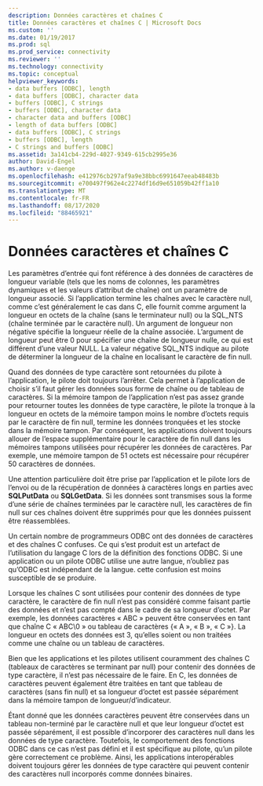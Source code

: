 ```yaml
---
description: Données caractères et chaînes C
title: Données caractères et chaînes C | Microsoft Docs
ms.custom: ''
ms.date: 01/19/2017
ms.prod: sql
ms.prod_service: connectivity
ms.reviewer: ''
ms.technology: connectivity
ms.topic: conceptual
helpviewer_keywords:
- data buffers [ODBC], length
- data buffers [ODBC], character data
- buffers [ODBC], C strings
- buffers [ODBC], character data
- character data and buffers [ODBC]
- length of data buffers [ODBC]
- data buffers [ODBC], C strings
- buffers [ODBC], length
- C strings and buffers [ODBC]
ms.assetid: 3a141cb4-229d-4027-9349-615cb2995e36
author: David-Engel
ms.author: v-daenge
ms.openlocfilehash: e412976cb297af9a9e38bbc6991647eeab48483b
ms.sourcegitcommit: e700497f962e4c2274df16d9e651059b42ff1a10
ms.translationtype: MT
ms.contentlocale: fr-FR
ms.lasthandoff: 08/17/2020
ms.locfileid: "88465921"
---
```

# <a name="character-data-and-c-strings"></a>Données caractères et chaînes C
Les paramètres d’entrée qui font référence à des données de caractères de longueur variable (tels que les noms de colonnes, les paramètres dynamiques et les valeurs d’attribut de chaîne) ont un paramètre de longueur associé. Si l’application termine les chaînes avec le caractère null, comme c’est généralement le cas dans C, elle fournit comme argument la longueur en octets de la chaîne (sans le terminateur null) ou la SQL_NTS (chaîne terminée par le caractère null). Un argument de longueur non négative spécifie la longueur réelle de la chaîne associée. L’argument de longueur peut être 0 pour spécifier une chaîne de longueur nulle, ce qui est différent d’une valeur NULL. La valeur négative SQL_NTS indique au pilote de déterminer la longueur de la chaîne en localisant le caractère de fin null.  
  
 Quand des données de type caractère sont retournées du pilote à l’application, le pilote doit toujours l’arrêter. Cela permet à l’application de choisir s’il faut gérer les données sous forme de chaîne ou de tableau de caractères. Si la mémoire tampon de l’application n’est pas assez grande pour retourner toutes les données de type caractère, le pilote la tronque à la longueur en octets de la mémoire tampon moins le nombre d’octets requis par le caractère de fin null, termine les données tronquées et les stocke dans la mémoire tampon. Par conséquent, les applications doivent toujours allouer de l’espace supplémentaire pour le caractère de fin null dans les mémoires tampons utilisées pour récupérer les données de caractères. Par exemple, une mémoire tampon de 51 octets est nécessaire pour récupérer 50 caractères de données.  
  
 Une attention particulière doit être prise par l’application et le pilote lors de l’envoi ou de la récupération de données à caractères longs en parties avec **SQLPutData** ou **SQLGetData**. Si les données sont transmises sous la forme d’une série de chaînes terminées par le caractère null, les caractères de fin null sur ces chaînes doivent être supprimés pour que les données puissent être réassemblées.  
  
 Un certain nombre de programmeurs ODBC ont des données de caractères et des chaînes C confuses. Ce qui s’est produit est un artefact de l’utilisation du langage C lors de la définition des fonctions ODBC. Si une application ou un pilote ODBC utilise une autre langue, n’oubliez pas qu’ODBC est indépendant de la langue. cette confusion est moins susceptible de se produire.  
  
 Lorsque les chaînes C sont utilisées pour contenir des données de type caractère, le caractère de fin null n’est pas considéré comme faisant partie des données et n’est pas compté dans le cadre de sa longueur d’octet. Par exemple, les données caractères « ABC » peuvent être conservées en tant que chaîne C « ABC\0 » ou tableau de caractères {« A », « B », « C »}. La longueur en octets des données est 3, qu’elles soient ou non traitées comme une chaîne ou un tableau de caractères.  
  
 Bien que les applications et les pilotes utilisent couramment des chaînes C (tableaux de caractères se terminant par null) pour contenir des données de type caractère, il n’est pas nécessaire de le faire. En C, les données de caractères peuvent également être traitées en tant que tableau de caractères (sans fin null) et sa longueur d’octet est passée séparément dans la mémoire tampon de longueur/d’indicateur.  
  
 Étant donné que les données caractères peuvent être conservées dans un tableau non-terminé par le caractère null et que leur longueur d’octet est passée séparément, il est possible d’incorporer des caractères null dans les données de type caractère. Toutefois, le comportement des fonctions ODBC dans ce cas n’est pas défini et il est spécifique au pilote, qu’un pilote gère correctement ce problème. Ainsi, les applications interopérables doivent toujours gérer les données de type caractère qui peuvent contenir des caractères null incorporés comme données binaires.
